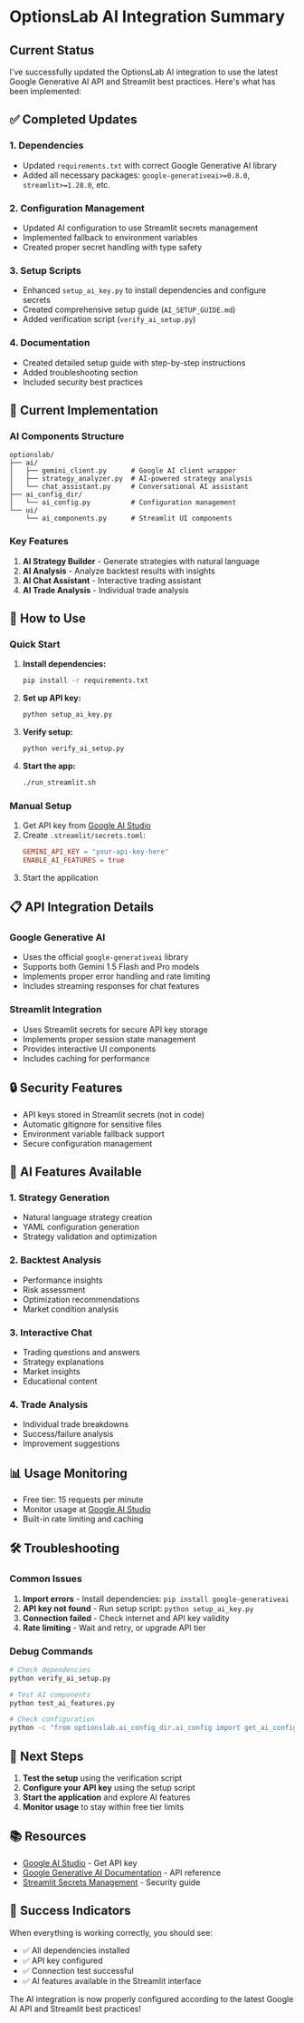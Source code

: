 # OptionsLab AI Integration Summary

## Current Status

I've successfully updated the OptionsLab AI integration to use the latest Google Generative AI API and Streamlit best practices. Here's what has been implemented:

## ✅ Completed Updates

### 1. Dependencies
- Updated `requirements.txt` with correct Google Generative AI library
- Added all necessary packages: `google-generativeai>=0.8.0`, `streamlit>=1.28.0`, etc.

### 2. Configuration Management
- Updated AI configuration to use Streamlit secrets management
- Implemented fallback to environment variables
- Created proper secret handling with type safety

### 3. Setup Scripts
- Enhanced `setup_ai_key.py` to install dependencies and configure secrets
- Created comprehensive setup guide (`AI_SETUP_GUIDE.md`)
- Added verification script (`verify_ai_setup.py`)

### 4. Documentation
- Created detailed setup guide with step-by-step instructions
- Added troubleshooting section
- Included security best practices

## 🔧 Current Implementation

### AI Components Structure
```
optionslab/
├── ai/
│   ├── gemini_client.py      # Google AI client wrapper
│   ├── strategy_analyzer.py  # AI-powered strategy analysis
│   └── chat_assistant.py     # Conversational AI assistant
├── ai_config_dir/
│   └── ai_config.py          # Configuration management
└── ui/
    └── ai_components.py      # Streamlit UI components
```

### Key Features
1. **AI Strategy Builder** - Generate strategies with natural language
2. **AI Analysis** - Analyze backtest results with insights
3. **AI Chat Assistant** - Interactive trading assistant
4. **AI Trade Analysis** - Individual trade analysis

## 🚀 How to Use

### Quick Start
1. **Install dependencies:**
   ```bash
   pip install -r requirements.txt
   ```

2. **Set up API key:**
   ```bash
   python setup_ai_key.py
   ```

3. **Verify setup:**
   ```bash
   python verify_ai_setup.py
   ```

4. **Start the app:**
   ```bash
   ./run_streamlit.sh
   ```

### Manual Setup
1. Get API key from [Google AI Studio](https://makersuite.google.com/app/apikey)
2. Create `.streamlit/secrets.toml`:
   ```toml
   GEMINI_API_KEY = "your-api-key-here"
   ENABLE_AI_FEATURES = true
   ```
3. Start the application

## 📋 API Integration Details

### Google Generative AI
- Uses the official `google-generativeai` library
- Supports both Gemini 1.5 Flash and Pro models
- Implements proper error handling and rate limiting
- Includes streaming responses for chat features

### Streamlit Integration
- Uses Streamlit secrets for secure API key storage
- Implements proper session state management
- Provides interactive UI components
- Includes caching for performance

## 🔒 Security Features

- API keys stored in Streamlit secrets (not in code)
- Automatic gitignore for sensitive files
- Environment variable fallback support
- Secure configuration management

## 🎯 AI Features Available

### 1. Strategy Generation
- Natural language strategy creation
- YAML configuration generation
- Strategy validation and optimization

### 2. Backtest Analysis
- Performance insights
- Risk assessment
- Optimization recommendations
- Market condition analysis

### 3. Interactive Chat
- Trading questions and answers
- Strategy explanations
- Market insights
- Educational content

### 4. Trade Analysis
- Individual trade breakdowns
- Success/failure analysis
- Improvement suggestions

## 📊 Usage Monitoring

- Free tier: 15 requests per minute
- Monitor usage at [Google AI Studio](https://makersuite.google.com/app/apikey)
- Built-in rate limiting and caching

## 🛠️ Troubleshooting

### Common Issues
1. **Import errors** - Install dependencies: `pip install google-generativeai`
2. **API key not found** - Run setup script: `python setup_ai_key.py`
3. **Connection failed** - Check internet and API key validity
4. **Rate limiting** - Wait and retry, or upgrade API tier

### Debug Commands
```bash
# Check dependencies
python verify_ai_setup.py

# Test AI components
python test_ai_features.py

# Check configuration
python -c "from optionslab.ai_config_dir.ai_config import get_ai_config; print(get_ai_config().validate_config())"
```

## 🔄 Next Steps

1. **Test the setup** using the verification script
2. **Configure your API key** using the setup script
3. **Start the application** and explore AI features
4. **Monitor usage** to stay within free tier limits

## 📚 Resources

- [Google AI Studio](https://makersuite.google.com/app/apikey) - Get API key
- [Google Generative AI Documentation](https://ai.google.dev/docs) - API reference
- [Streamlit Secrets Management](https://docs.streamlit.io/develop/concepts/connections/secrets-management) - Security guide

## 🎉 Success Indicators

When everything is working correctly, you should see:
- ✅ All dependencies installed
- ✅ API key configured
- ✅ Connection test successful
- ✅ AI features available in the Streamlit interface

The AI integration is now properly configured according to the latest Google AI API and Streamlit best practices! 